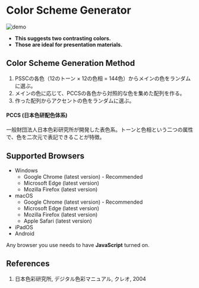 # Color Scheme Generator

![demo](https://user-images.githubusercontent.com/124262891/218033714-78d532d8-80c4-4749-b91f-d7bec766f955.gif)

* __This suggests two contrasting colors.__
* __Those are ideal for presentation materials.__

## Color Scheme Generation Method

1. PSSCの各色（12のトーン × 12の色相 = 144色）からメインの色をランダムに選ぶ。
2. メインの色に応じて、PCCSの各色から対照的な色を集めた配列を作る。
3. 作った配列からアクセントの色をランダムに選ぶ。

#### PCCS (日本色研配色体系)

一般財団法人日本色彩研究所が開発した表色系。トーンと色相という二つの属性で、色を二次元で表記できることが特徴。

## Supported Browsers

* Windows
    * Google Chrome (latest version) - Recommended
    * Microsoft Edge (latest version)
    * Mozilla Firefox (latest version)
* macOS
    * Google Chrome (latest version) - Recommended
    * Microsoft Edge (latest version)
    * Mozilla Firefox (latest version)
    * Apple Safari (latest version)
* iPadOS
* Android

Any browser you use needs to have __JavaScript__ turned on. 

## References

1. 日本色彩研究所, デジタル色彩マニュアル, クレオ, 2004
